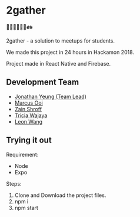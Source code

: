 # 2gather
🤗👦👦🏽👧🏻👪

2gather - a solution to meetups for students.

We made this project in 24 hours in Hackamon 2018.

Project made in React Native and Firebase.

## Development Team
- [Jonathan Yeung (Team Lead)](https://github.com/YeungJonathan)
- [Marcus Ooi](https://github.com/MarcusKJOoi)
- [Zain Shroff](https://github.com/zain610)
- [Tricia Wajaya](https://github.com/TriciaWijaya)
- [Leon Wang](https://github.com/LeonLiAng929)

## Trying it out
Requirement:
- Node
- Expo

Steps:
1. Clone and Download the project files.
2. npm i
3. npm start
